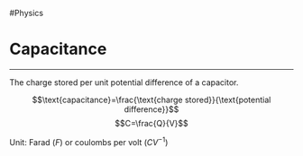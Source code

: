 #Physics 

# Capacitance
---
The charge stored per unit potential difference of a capacitor.

$$\text{capacitance}=\frac{\text{charge stored}}{\text{potential difference}}$$
$$C=\frac{Q}{V}$$

Unit: Farad ($F$) or coulombs per volt ($CV^{-1}$)

